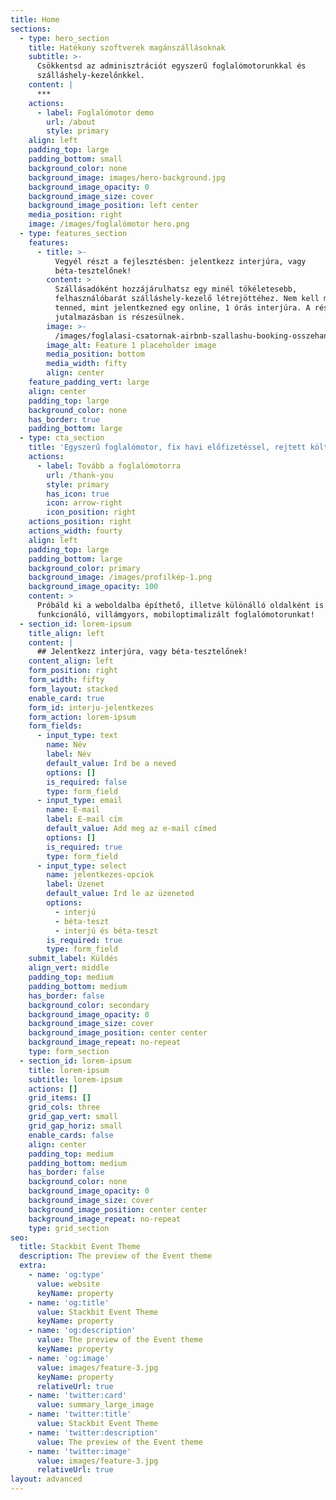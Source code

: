 ```yaml
---
title: Home
sections:
  - type: hero_section
    title: Hatékony szoftverek magánszállásoknak
    subtitle: >-
      Csökkentsd az adminisztrációt egyszerű foglalómotorunkkal és
      szálláshely-kezelőnkkel.
    content: |
      ***
    actions:
      - label: Foglalómotor demo
        url: /about
        style: primary
    align: left
    padding_top: large
    padding_bottom: small
    background_color: none
    background_image: images/hero-background.jpg
    background_image_opacity: 0
    background_image_size: cover
    background_image_position: left center
    media_position: right
    image: /images/foglalómotor hero.png
  - type: features_section
    features:
      - title: >-
          Vegyél részt a fejlesztésben: jelentkezz interjúra, vagy
          béta-tesztelőnek!
        content: >
          Szállásadóként hozzájárulhatsz egy minél tökéletesebb,
          felhasználóbarát szálláshely-kezelő létrejöttéhez. Nem kell mást
          tenned, mint jelentkezned egy online, 1 órás interjúra. A résztvevők
          jutalmazásban is részesülnek.
        image: >-
          /images/foglalasi-csatornak-airbnb-szallashu-booking-osszehangolasa.png
        image_alt: Feature 1 placeholder image
        media_position: bottom
        media_width: fifty
        align: center
    feature_padding_vert: large
    align: center
    padding_top: large
    background_color: none
    has_border: true
    padding_bottom: large
  - type: cta_section
    title: 'Egyszerű foglalómotor, fix havi előfizetéssel, rejtett költségek nélkül'
    actions:
      - label: Tovább a foglalómotorra
        url: /thank-you
        style: primary
        has_icon: true
        icon: arrow-right
        icon_position: right
    actions_position: right
    actions_width: fourty
    align: left
    padding_top: large
    padding_bottom: large
    background_color: primary
    background_image: /images/profilkép-1.png
    background_image_opacity: 100
    content: >
      Próbáld ki a weboldalba építhető, illetve különálló oldalként is
      funkcionáló, villámgyors, mobiloptimalizált foglalómotorunkat!
  - section_id: lorem-ipsum
    title_align: left
    content: |
      ## Jelentkezz interjúra, vagy béta-tesztelőnek!
    content_align: left
    form_position: right
    form_width: fifty
    form_layout: stacked
    enable_card: true
    form_id: interju-jelentkezes
    form_action: lorem-ipsum
    form_fields:
      - input_type: text
        name: Név
        label: Név
        default_value: Írd be a neved
        options: []
        is_required: false
        type: form_field
      - input_type: email
        name: E-mail
        label: E-mail cím
        default_value: Add meg az e-mail címed
        options: []
        is_required: true
        type: form_field
      - input_type: select
        name: jelentkezes-opciok
        label: Üzenet
        default_value: Írd le az üzeneted
        options:
          - interjú
          - béta-teszt
          - interjú és béta-teszt
        is_required: true
        type: form_field
    submit_label: Küldés
    align_vert: middle
    padding_top: medium
    padding_bottom: medium
    has_border: false
    background_color: secondary
    background_image_opacity: 0
    background_image_size: cover
    background_image_position: center center
    background_image_repeat: no-repeat
    type: form_section
  - section_id: lorem-ipsum
    title: lorem-ipsum
    subtitle: lorem-ipsum
    actions: []
    grid_items: []
    grid_cols: three
    grid_gap_vert: small
    grid_gap_horiz: small
    enable_cards: false
    align: center
    padding_top: medium
    padding_bottom: medium
    has_border: false
    background_color: none
    background_image_opacity: 0
    background_image_size: cover
    background_image_position: center center
    background_image_repeat: no-repeat
    type: grid_section
seo:
  title: Stackbit Event Theme
  description: The preview of the Event theme
  extra:
    - name: 'og:type'
      value: website
      keyName: property
    - name: 'og:title'
      value: Stackbit Event Theme
      keyName: property
    - name: 'og:description'
      value: The preview of the Event theme
      keyName: property
    - name: 'og:image'
      value: images/feature-3.jpg
      keyName: property
      relativeUrl: true
    - name: 'twitter:card'
      value: summary_large_image
    - name: 'twitter:title'
      value: Stackbit Event Theme
    - name: 'twitter:description'
      value: The preview of the Event theme
    - name: 'twitter:image'
      value: images/feature-3.jpg
      relativeUrl: true
layout: advanced
---
```

